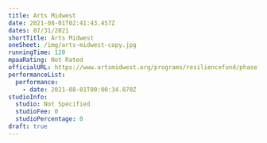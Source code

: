 ```yaml
---
title: Arts Midwest
date: 2021-08-01T02:41:43.457Z
dates: 07/31/2021
shortTitle: Arts Midwest
oneSheet: /img/arts-midwest-copy.jpg
runningTime: 120
mpaaRating: Not Rated
officialURL: https://www.artsmidwest.org/programs/resiliencefund/phase-2-recipients
performanceList:
  performance:
    - date: 2021-08-01T00:00:34.870Z
studioInfo:
  studio: Not Specified
  studioFee: 0
  studioPercentage: 0
draft: true
---
```

